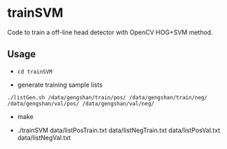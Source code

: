 # trainSVM

Code to train a off-line head detector with OpenCV HOG+SVM method.

## Usage

- `cd trainSVM`

- generate training sample lists  

`./listGen.sh /data/gengshan/train/pos/ /data/gengshan/train/neg/ /data/gengshan/val/pos/ /data/gengshan/val/neg/`

- make

- ./trainSVM data/listPosTrain.txt data/listNegTrain.txt data/listPosVal.txt data/listNegVal.txt
